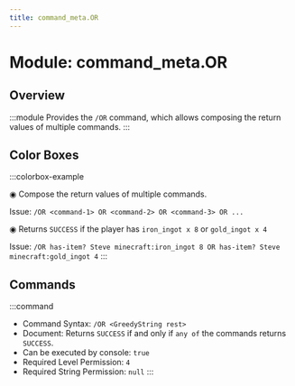 ```yaml
---
title: command_meta.OR
---
```



# Module: command_meta.OR

## Overview
:::module
  Provides the `/OR` command, which allows composing the return values of multiple commands.
:::
## Color Boxes

:::colorbox-example

  ◉ Compose the return values of multiple commands.
  
  Issue: `/OR <command-1> OR <command-2> OR <command-3> OR ...`
  
  
  
  ◉ Returns `SUCCESS` if the player has `iron_ingot x 8` or `gold_ingot x 4`
  
  Issue: `/OR has-item? Steve minecraft:iron_ingot 8 OR has-item? Steve minecraft:gold_ingot 4`
:::

## Commands
:::command
- Command Syntax: `/OR <GreedyString rest>`
- Document:   Returns `SUCCESS` if and only if `any of` the commands returns `SUCCESS`.
- Can be executed by console: `true`
- Required Level Permission: `4`
- Required String Permission: `null`
:::
